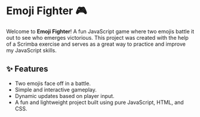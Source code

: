 # Emoji Fighter 🎮  

Welcome to **Emoji Fighter**! A fun JavaScript game where two emojis battle it out to see who emerges victorious. This project was created with the help of a Scrimba exercise and serves as a great way to practice and improve my JavaScript skills.  

## ✨ Features  

- Two emojis face off in a battle.  
- Simple and interactive gameplay.  
- Dynamic updates based on player input.  
- A fun and lightweight project built using pure JavaScript, HTML, and CSS.  
